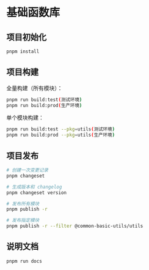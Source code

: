 <!--
 * @Author: taojinchao
 * @Date: 2024-02-02 01:35:35
 * @LastEditors: taojinchao
 * @LastEditTime: 2025-04-16 17:20:53
 * @Description: 基础函数库
-->

# 基础函数库

## 项目初始化

```bash
pnpm install
```

## 项目构建

全量构建（所有模块）：

```bash
pnpm run build:test(测试环境)
pnpm run build:prod(生产环境)
```

单个模块构建：

```bash
pnpm run build:test --pkg=utils(测试环境)
pnpm run build:prod --pkg=utils(生产环境)
```

## 项目发布

```bash
# 创建一次变更记录
pnpm changeset

# 生成版本和 changelog
pnpm changeset version

# 发布所有模块
pnpm publish -r

# 发布指定模块
pnpm publish -r --filter @common-basic-utils/utils
```

## 说明文档

```bash
pnpm run docs
```
